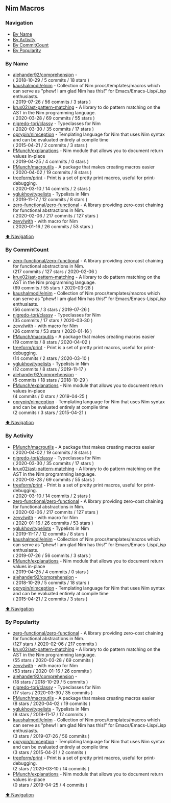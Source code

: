## Nim Macros


### Navigation

- [By Name](#by-name)
- [By Activity](#by-activity)
- [By CommitCount](#by-commitcount)
- [By Popularity](#by-popularity)

### By Name
<!-- PROJECTS_LIST -->
- [alehander92/comprehension](https://github.com/alehander92/comprehension) -  <br/> ( 2018-10-29 / 5 commits / 18 stars )
- [kaushalmodi/elnim](https://github.com/kaushalmodi/elnim) - Collection of Nim procs/templates/macros which can serve as "phew! I am glad Nim has this!" for Emacs/Emacs-Lisp/Lisp enthusiasts. <br/> ( 2019-07-26 / 56 commits / 3 stars )
- [krux02/ast-pattern-matching](https://github.com/krux02/ast-pattern-matching) - A library to do pattern matching on the AST in the Nim programming language. <br/> ( 2020-03-28 / 69 commits / 55 stars )
- [nigredo-tori/classy](https://github.com/nigredo-tori/classy) - Typeclasses for Nim <br/> ( 2020-03-30 / 35 commits / 17 stars )
- [oprypin/nimception](https://github.com/oprypin/nimception) - Templating language for Nim that uses Nim syntax and can be evaluated entirely at compile time <br/> ( 2015-04-21 / 2 commits / 3 stars )
- [PMunch/explanations](https://github.com/PMunch/explanations) - Nim module that allows you to document return values in-place <br/> ( 2019-04-25 / 4 commits / 0 stars )
- [PMunch/macroutils](https://github.com/PMunch/macroutils) - A package that makes creating macros easier <br/> ( 2020-04-02 / 19 commits / 8 stars )
- [treeform/print](https://github.com/treeform/print) - Print is a set of pretty print macros, useful for print-debugging. <br/> ( 2020-03-10 / 14 commits / 2 stars )
- [yglukhov/typelists](https://github.com/yglukhov/typelists) - Typelists in Nim <br/> ( 2019-11-17 / 12 commits / 8 stars )
- [zero-functional/zero-functional](https://github.com/zero-functional/zero-functional) - A library providing zero-cost chaining for functional abstractions in Nim. <br/> ( 2020-02-06 / 217 commits / 127 stars )
- [zevv/with](https://github.com/zevv/with) - with macro for Nim <br/> ( 2020-01-16 / 26 commits / 53 stars )
<!-- /PROJECTS_LIST -->

[⬆ Navigation](#navigation)

### By CommitCount
<!-- COMMITCOUNT_LIST -->
- [zero-functional/zero-functional](https://github.com/zero-functional/zero-functional) - A library providing zero-cost chaining for functional abstractions in Nim. <br/> (217 commits / 127 stars / 2020-02-06 )
- [krux02/ast-pattern-matching](https://github.com/krux02/ast-pattern-matching) - A library to do pattern matching on the AST in the Nim programming language. <br/> (69 commits / 55 stars / 2020-03-28 )
- [kaushalmodi/elnim](https://github.com/kaushalmodi/elnim) - Collection of Nim procs/templates/macros which can serve as "phew! I am glad Nim has this!" for Emacs/Emacs-Lisp/Lisp enthusiasts. <br/> (56 commits / 3 stars / 2019-07-26 )
- [nigredo-tori/classy](https://github.com/nigredo-tori/classy) - Typeclasses for Nim <br/> (35 commits / 17 stars / 2020-03-30 )
- [zevv/with](https://github.com/zevv/with) - with macro for Nim <br/> (26 commits / 53 stars / 2020-01-16 )
- [PMunch/macroutils](https://github.com/PMunch/macroutils) - A package that makes creating macros easier <br/> (19 commits / 8 stars / 2020-04-02 )
- [treeform/print](https://github.com/treeform/print) - Print is a set of pretty print macros, useful for print-debugging. <br/> (14 commits / 2 stars / 2020-03-10 )
- [yglukhov/typelists](https://github.com/yglukhov/typelists) - Typelists in Nim <br/> (12 commits / 8 stars / 2019-11-17 )
- [alehander92/comprehension](https://github.com/alehander92/comprehension) -  <br/> (5 commits / 18 stars / 2018-10-29 )
- [PMunch/explanations](https://github.com/PMunch/explanations) - Nim module that allows you to document return values in-place <br/> (4 commits / 0 stars / 2019-04-25 )
- [oprypin/nimception](https://github.com/oprypin/nimception) - Templating language for Nim that uses Nim syntax and can be evaluated entirely at compile time <br/> (2 commits / 3 stars / 2015-04-21 )
<!-- /COMMITCOUNT_LIST -->
[⬆ Navigation](#navigation)

### By Activity
<!-- ACTIVITY_LIST -->
- [PMunch/macroutils](https://github.com/PMunch/macroutils) - A package that makes creating macros easier <br/> ( 2020-04-02 / 19 commits / 8 stars )
- [nigredo-tori/classy](https://github.com/nigredo-tori/classy) - Typeclasses for Nim <br/> ( 2020-03-30 / 35 commits / 17 stars )
- [krux02/ast-pattern-matching](https://github.com/krux02/ast-pattern-matching) - A library to do pattern matching on the AST in the Nim programming language. <br/> ( 2020-03-28 / 69 commits / 55 stars )
- [treeform/print](https://github.com/treeform/print) - Print is a set of pretty print macros, useful for print-debugging. <br/> ( 2020-03-10 / 14 commits / 2 stars )
- [zero-functional/zero-functional](https://github.com/zero-functional/zero-functional) - A library providing zero-cost chaining for functional abstractions in Nim. <br/> ( 2020-02-06 / 217 commits / 127 stars )
- [zevv/with](https://github.com/zevv/with) - with macro for Nim <br/> ( 2020-01-16 / 26 commits / 53 stars )
- [yglukhov/typelists](https://github.com/yglukhov/typelists) - Typelists in Nim <br/> ( 2019-11-17 / 12 commits / 8 stars )
- [kaushalmodi/elnim](https://github.com/kaushalmodi/elnim) - Collection of Nim procs/templates/macros which can serve as "phew! I am glad Nim has this!" for Emacs/Emacs-Lisp/Lisp enthusiasts. <br/> ( 2019-07-26 / 56 commits / 3 stars )
- [PMunch/explanations](https://github.com/PMunch/explanations) - Nim module that allows you to document return values in-place <br/> ( 2019-04-25 / 4 commits / 0 stars )
- [alehander92/comprehension](https://github.com/alehander92/comprehension) -  <br/> ( 2018-10-29 / 5 commits / 18 stars )
- [oprypin/nimception](https://github.com/oprypin/nimception) - Templating language for Nim that uses Nim syntax and can be evaluated entirely at compile time <br/> ( 2015-04-21 / 2 commits / 3 stars )
<!-- /ACTIVITY_LIST -->

[⬆ Navigation](#navigation)

### By Popularity
<!-- POPULARITY_LIST -->
- [zero-functional/zero-functional](https://github.com/zero-functional/zero-functional) - A library providing zero-cost chaining for functional abstractions in Nim. <br/> (127 stars / 2020-02-06 / 217 commits )
- [krux02/ast-pattern-matching](https://github.com/krux02/ast-pattern-matching) - A library to do pattern matching on the AST in the Nim programming language. <br/> (55 stars / 2020-03-28 / 69 commits )
- [zevv/with](https://github.com/zevv/with) - with macro for Nim <br/> (53 stars / 2020-01-16 / 26 commits )
- [alehander92/comprehension](https://github.com/alehander92/comprehension) -  <br/> (18 stars / 2018-10-29 / 5 commits )
- [nigredo-tori/classy](https://github.com/nigredo-tori/classy) - Typeclasses for Nim <br/> (17 stars / 2020-03-30 / 35 commits )
- [PMunch/macroutils](https://github.com/PMunch/macroutils) - A package that makes creating macros easier <br/> (8 stars / 2020-04-02 / 19 commits )
- [yglukhov/typelists](https://github.com/yglukhov/typelists) - Typelists in Nim <br/> (8 stars / 2019-11-17 / 12 commits )
- [kaushalmodi/elnim](https://github.com/kaushalmodi/elnim) - Collection of Nim procs/templates/macros which can serve as "phew! I am glad Nim has this!" for Emacs/Emacs-Lisp/Lisp enthusiasts. <br/> (3 stars / 2019-07-26 / 56 commits )
- [oprypin/nimception](https://github.com/oprypin/nimception) - Templating language for Nim that uses Nim syntax and can be evaluated entirely at compile time <br/> (3 stars / 2015-04-21 / 2 commits )
- [treeform/print](https://github.com/treeform/print) - Print is a set of pretty print macros, useful for print-debugging. <br/> (2 stars / 2020-03-10 / 14 commits )
- [PMunch/explanations](https://github.com/PMunch/explanations) - Nim module that allows you to document return values in-place <br/> (0 stars / 2019-04-25 / 4 commits )
<!-- /POPULARITY_LIST -->

[⬆ Navigation](#navigation)
